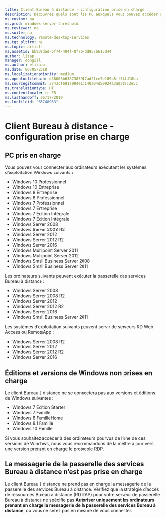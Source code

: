 ```yaml
---
title: Client Bureau à distance - configuration prise en charge
description: Découvrez quels sont les PC auxquels vous pouvez accéder avec les clients Bureau à distance
ms.custom: na
ms.prod: windows-server-threshold
ms.reviewer: na
ms.suite: na
ms.technology: remote-desktop-services
ms.tgt_pltfrm: na
ms.topic: article
ms.assetid: bb932dad-6f74-484f-8f7b-dd957b615d44
author: lizap
manager: dongill
ms.author: elizapo
ms.date: 06/05/2018
ms.localizationpriority: medium
ms.openlocfilehash: d38008b6387385917ad21ce7e169b8ff3f4d18ba
ms.sourcegitcommit: 3743cf691a984e1d140a04d50924a3a0a19c3e5c
ms.translationtype: HT
ms.contentlocale: fr-FR
ms.lasthandoff: 06/17/2019
ms.locfileid: "63748963"
---
```

# <a name="remote-desktop-client---supported-configuration"></a>Client Bureau à distance - configuration prise en charge

## <a name="supported-pcs"></a>PC pris en charge
Vous pouvez vous connecter aux ordinateurs exécutant les systèmes d’exploitation Windows suivants :
- Windows 10 Professionnel
- Windows 10 Entreprise
- Windows 8 Entreprise
- Windows 8 Professionnel
- Windows 7 Professionnel
- Windows 7 Entreprise
- Windows 7 Édition Intégrale
- Windows 7 Édition Intégrale
- Windows Server 2008
- Windows Server 2008 R2
- Windows Server 2012
- Windows Server 2012 R2
- Windows Server 2016
- Windows Multipoint Server 2011
- Windows Multipoint Server 2012
- Windows Small Business Server 2008
- Windows Small Business Server 2011

Les ordinateurs suivants peuvent exécuter la passerelle des services Bureau à distance :

- Windows Server 2008
- Windows Server 2008 R2
- Windows Server 2012
- Windows Server 2012 R2
- Windows Server 2016
- Windows Small Business Server 2011

Les systèmes d’exploitation suivants peuvent servir de serveurs RD Web Access ou RemoteApp :
- Windows Server 2008 R2
- Windows Server 2012
- Windows Server 2012 R2
- Windows Server 2016

## <a name="unsupported-windows-versions-and-editions"></a>Éditions et versions de Windows non prises en charge

Le client Bureau à distance ne se connectera pas aux versions et éditions de Windows suivantes :

- Windows 7 Édition Starter
- Windows 7 Famille
- Windows 8 FamilleHome
- Windows 8.1 Famille
- Windows 10 Famille

Si vous souhaitez accéder à des ordinateurs pourvus de l’une de ces versions de Windows, nous vous recommandons de la mettre à jour vers une version prenant en charge le protocole RDP.

## <a name="rd-gateway-messaging-is-not-supported"></a>La messagerie de la passerelle des services Bureau à distance n’est pas prise en charge
Le client Bureau à distance ne prend pas en charge la messagerie de la passerelle des services Bureau à distance. Vérifiez que la stratégie d’accès de ressources Bureau à distance (RD RAP) pour votre serveur de passerelle Bureau à distance ne spécifie pas **Autoriser uniquement les ordinateurs prenant en charge la messagerie de la passerelle des services Bureau à distance**, ou vous ne serez pas en mesure de vous connecter.